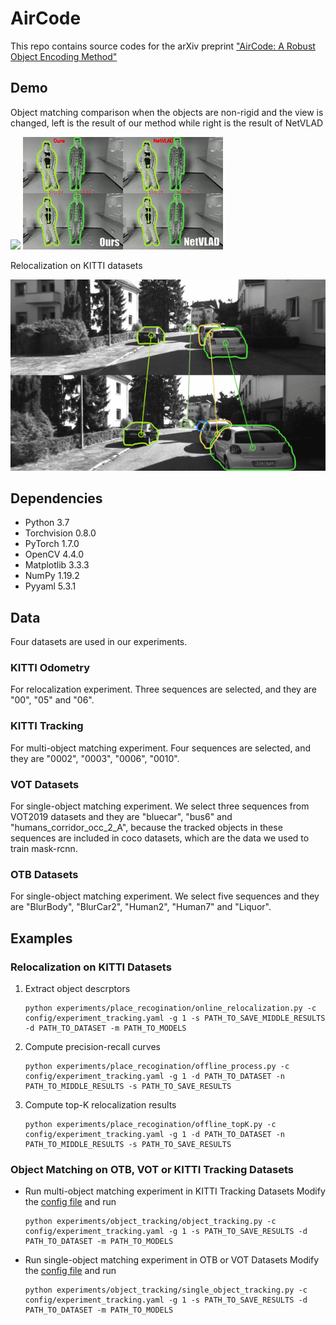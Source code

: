 # AirCode

This repo contains source codes for the arXiv preprint ["AirCode: A Robust Object Encoding Method"](https://arxiv.org/abs/2105.00327)


## Demo
Object matching comparison when the objects are non-rigid and the view is changed, left is the result of our method while right is the result of NetVLAD

![](experiments/demo/object-matching1.gif) ![](experiments/demo/object-matching2.gif) 

Relocalization on KITTI datasets

![](experiments/demo/kitti-relocalization.gif)


## Dependencies
* Python       3.7
* Torchvision  0.8.0
* PyTorch      1.7.0
* OpenCV       4.4.0
* Matplotlib   3.3.3
* NumPy        1.19.2
* Pyyaml       5.3.1
  

## Data
Four datasets are used in our experiments.

### KITTI Odometry
For relocalization experiment. Three sequences are selected, and they are "00", "05" and "06".

### KITTI Tracking
For multi-object matching experiment. Four sequences are selected, and they are "0002", "0003", "0006", "0010".

### VOT Datasets
For single-object matching experiment. We select three sequences from VOT2019 datasets and they are "bluecar", "bus6" and "humans_corridor_occ_2_A", because the tracked objects in these sequences are included in coco datasets, which are the data we used to train mask-rcnn. 

### OTB Datasets
For single-object matching experiment. We select five sequences and they are "BlurBody", "BlurCar2", "Human2", "Human7" and "Liquor".


## Examples

### Relocalization on KITTI Datasets

1. Extract object descrptors
   ```
   python experiments/place_recogination/online_relocalization.py -c config/experiment_tracking.yaml -g 1 -s PATH_TO_SAVE_MIDDLE_RESULTS -d PATH_TO_DATASET -m PATH_TO_MODELS
   ```

2. Compute precision-recall curves
   ```
   python experiments/place_recogination/offline_process.py -c config/experiment_tracking.yaml -g 1 -d PATH_TO_DATASET -n PATH_TO_MIDDLE_RESULTS -s PATH_TO_SAVE_RESULTS
   ```

3. Compute top-K relocalization results
   ```
   python experiments/place_recogination/offline_topK.py -c config/experiment_tracking.yaml -g 1 -d PATH_TO_DATASET -n PATH_TO_MIDDLE_RESULTS -s PATH_TO_SAVE_RESULTS
   ```

### Object Matching on OTB, VOT or KITTI Tracking Datasets

* Run multi-object matching experiment in KITTI Tracking Datasets
  Modify the [config file](config/experiment_tracking.yaml) and run  
  ```
  python experiments/object_tracking/object_tracking.py -c config/experiment_tracking.yaml -g 1 -s PATH_TO_SAVE_RESULTS -d PATH_TO_DATASET -m PATH_TO_MODELS 
  ```

* Run single-object matching experiment in OTB or VOT Datasets
  Modify the [config file](config/experiment_tracking.yaml) and run  
  ```
  python experiments/object_tracking/single_object_tracking.py -c config/experiment_tracking.yaml -g 1 -s PATH_TO_SAVE_RESULTS -d PATH_TO_DATASET -m PATH_TO_MODELS 
  ```
